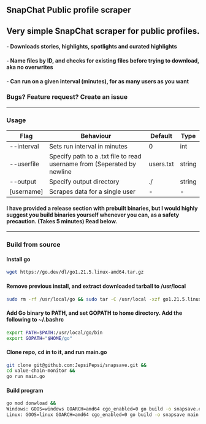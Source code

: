 ## SnapChat Public profile scraper

## Very simple SnapChat scraper for public profiles. 
#### - Downloads stories, highlights, spotlights and curated highlights
#### - Name files by ID, and checks for existing files before  trying to download, aka no overwrites
#### - Can run on a given interval (minutes), for as many users as you want
### Bugs? Feature request? Create an issue
---
### Usage

| Flag       | Behaviour                                                               | Default   | Type   |
|------------|-------------------------------------------------------------------------|-----------|--------|
| --interval | Sets run interval in minutes                                            | 0         | int    |
| --userfile | Specify path to a .txt file to read username from (Seperated by newline | users.txt | string |
| --output   | Specify output directory                                                | ./        | string |
| [username] | Scrapes data for a single user                                          | -         | -      |


#### I have provided a release section with prebuilt binaries, but I would highly suggest you build binaries yourself whenever you can, as a safety precaution. (Takes 5 minutes) Read below.
---
### Build from source

#### Install go
```bash 
wget https://go.dev/dl/go1.21.5.linux-amd64.tar.gz
```

#### Remove previous install, and extract downloaded tarball to /usr/local
```bash
sudo rm -rf /usr/local/go && sudo tar -C /usr/local -xzf go1.21.5.linux-amd64.tar.gz
```
#### Add Go binary to PATH, and set GOPATH to home directory. Add the following to ~/.bashrc
```bash
export PATH=$PATH:/usr/local/go/bin
export GOPATH="$HOME/go"
```
#### Clone repo, cd in to it, and run main.go

```bash
git clone git@github.com:JepsiPepsi/snapsave.git &&
cd value-chain-monitor &&
go run main.go
```
#### Build program

```bash
go mod donwload &&
Windows: GOOS=windows GOARCH=amd64 cgo_enabled=0 go build -o snapsave.exe main.go
Linux: GOOS=linux GOARCH=amd64 cgo_enabled=0 go build -o snapsave main.go
```
